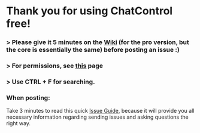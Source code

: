 # Thank you for using ChatControl free!

### > Please give it 5 minutes on the [Wiki](https://github.com/kangarko/ChatControl-Pro/wiki) (for the pro version, but the core is essentially the same) before posting an issue :)

### > For permissions, see [this](https://github.com/kangarko/ChatControl/blob/master/src/kangarko/chatcontrol/utils/Permissions.java) page

### > Use CTRL + F for searching.

### When posting:
Take 3 minutes to read this quick [Issue Guide](https://github.com/kangarko/ChatControl-Pro/wiki/Getting-Help-the-Right-Way), because it will provide you all necessary information regarding sending issues and asking questions the right way.
